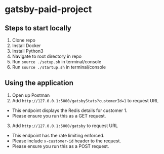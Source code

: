 # gatsby-paid-project

## Steps to start locally

1. Clone repo
2. Install Docker
3. Install Python3
4. Navigate to root directory in repo
5. Run `source ./setup.sh` in terminal/console
6. Run `source ./startup.sh` in terminal/console

## Using the application

1. Open up Postman
2. Add `http://127.0.0.1:5000/gatsbyStats?customerId=1` to request URL
  * This endpoint displays the Redis details for customer 1. 
  * Please ensure you run this as a GET request.
  
3. Add `http://127.0.0.1:5000/gatsby` to request URL
  * This endpoint has the rate limiting enforced. 
  * Please include `x-customer-id` header to the request.
  * Please ensure you run this as a POST request.